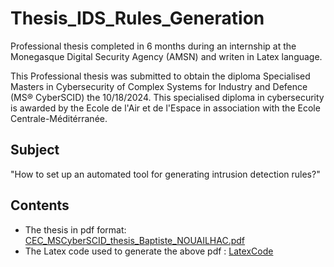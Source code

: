 # Thesis_IDS_Rules_Generation
Professional thesis completed in 6 months during an internship at the Monegasque Digital Security Agency (AMSN) and writen in Latex language.

This Professional thesis was submitted to obtain the diploma Specialised Masters in Cybersecurity of Complex Systems for Industry and Defence (MS® CyberSCID) the 10/18/2024. This specialised diploma in cybersecurity is awarded by the Ecole de l'Air et de l'Espace in association with the Ecole Centrale-Méditérranée.

## Subject
"How to set up an automated tool for generating intrusion detection rules?"

## Contents 
* The thesis in pdf format: [CEC_MSCyberSCID_thesis_Baptiste_NOUAILHAC.pdf](https://github.com/BNouailhac/Thesis_IDS_Rules_Generation/blob/main/CEC_MSCyberSCID_thesis_Baptiste_NOUAILHAC.pdf)
* The Latex code used to generate the above pdf : [LatexCode](https://github.com/BNouailhac/Thesis_IDS_Rules_Generation/blob/main/CEC_MSCyberSCID_thesis_Baptiste_NOUAILHAC.pdf)
